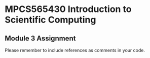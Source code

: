 # MPCS565430 Introduction to Scientific Computing
## Module 3 Assignment

Please remember to include references as comments in your code.
